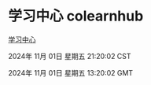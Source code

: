 # 学习中心 colearnhub
[学习中心](http://219.139.197.74:56308/colearnhub/)

2024年 11月 01日 星期五 21:20:02 CST

2024年 11月 01日 星期五 13:20:02 GMT
